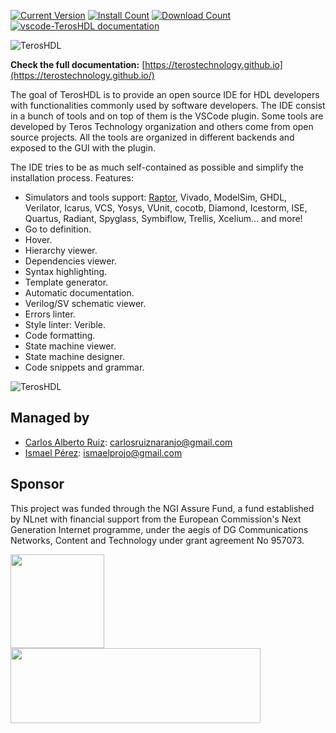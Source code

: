 [![Current Version](https://img.shields.io/visual-studio-marketplace/v/teros-technology.teroshdl.png)](https://marketplace.visualstudio.com/items?itemName=teros-technology.teroshdl)
[![Install Count](https://img.shields.io/visual-studio-marketplace/i/teros-technology.teroshdl.png)](https://marketplace.visualstudio.com/items?itemName=teros-technology.teroshdl)
[![Download Count](https://img.shields.io/visual-studio-marketplace/d/teros-technology.teroshdl.png)](https://marketplace.visualstudio.com/items?itemName=teros-technology.teroshdl)
[![vscode-TerosHDL documentation](https://img.shields.io/website.svg?label=vscode-TerosHDL%20Documentation&longCache=true&style=flat-square&url=http%3A%2F%2FTerosTechnology.github.io%2FterosHDLdoc%2Findex.html)](https://TerosTechnology.github.io/terosHDLdoc)


![TerosHDL](./packages/teroshdl/resources/images/low_res_banner.png)

**Check the full documentation:** [https://terostechnology.github.io](https://terostechnology.github.io/)


The goal of TerosHDL is to provide an open source IDE for HDL developers with functionalities commonly used by software developers. The IDE consist in a bunch of tools and on top of them is the VSCode plugin. Some tools are developed by Teros Technology organization and others come from open source projects. All the tools are organized in different backends and exposed to the GUI with the plugin.

The IDE tries to be as much self-contained as possible and simplify the installation process. Features:

- Simulators and tools support: [Raptor](https://rapidsilicon.com/raptor/), Vivado, ModelSim, GHDL, Verilator, Icarus, VCS, Yosys, VUnit, cocotb, Diamond, Icestorm, ISE, Quartus, Radiant, Spyglass, Symbiflow, Trellis, Xcelium... and more!
- Go to definition.
- Hover.
- Hierarchy viewer.
- Dependencies viewer.
- Syntax highlighting.
- Template generator.
- Automatic documentation.
- Verilog/SV schematic viewer.
- Errors linter.
- Style linter: Verible.
- Code formatting.
- State machine viewer.
- State machine designer.
- Code snippets and grammar.

![TerosHDL](./packages/teroshdl/resources/images/gui.gif)

## Managed by

- [Carlos Alberto Ruiz](https://www.linkedin.com/in/carlos-alberto-ruiz-fpga/): carlosruiznaranjo@gmail.com 
- [Ismael Pérez](https://www.linkedin.com/in/ispero/): ismaelprojo@gmail.com

## Sponsor

This project was funded through the NGI Assure Fund, a fund established by NLnet with financial support from 
the European Commission's Next Generation Internet programme, under the aegis of DG Communications Networks, 
Content and Technology under grant agreement No 957073.


<img border=0 src="./packages/teroshdl//doc/nlnet-fundation-150x150.png" width="150" height="150"><img border=0 src="./packages/teroshdl/doc/logo.png" width="400" height="120">
